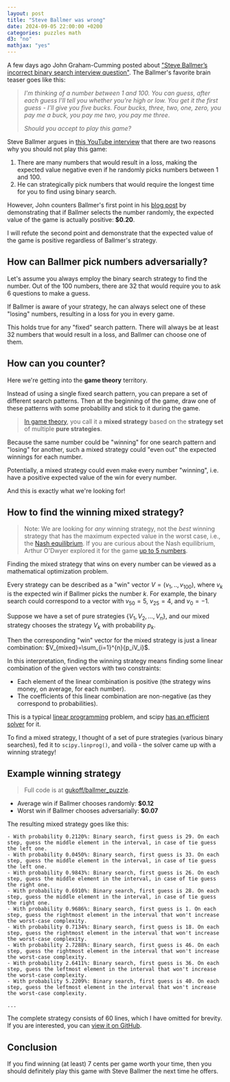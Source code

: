 ```yaml
---
layout: post
title: "Steve Ballmer was wrong"
date: 2024-09-05 22:00:00 +0200
categories: puzzles math
d3: "no"
mathjax: "yes"
---
```


A few days ago John Graham-Cumming posted about ["Steve Ballmer’s incorrect binary search interview question"](https://blog.jgc.org/2024/09/steve-ballmers-binary-search-interview.html). The Ballmer's favorite brain teaser goes like this:

>_I'm thinking of a number between 1 and 100. You can guess, after each guess I'll tell you whether you're high or low. You get it the first guess - I'll give you five bucks. Four bucks, three, two, one, zero, you pay me a buck, you pay me two, you pay me three_. 
> 
> _Should you accept to play this game?_

Steve Ballmer argues in [this YouTube interview](https://youtu.be/svCYbkS0Sjk?si=89kJu8Ukkr9QpkFX&t=34) that there are two reasons why you should not play this game:

1. There are many numbers that would result in a loss, making the expected value negative even if he randomly picks numbers between 1 and 100.
2. He can strategically pick numbers that would require the longest time for you to find using binary search.

However, John counters Ballmer's first point in his [blog post](https://blog.jgc.org/2024/09/steve-ballmers-binary-search-interview.html) by demonstrating that if Ballmer selects the number randomly, the expected value of the game is actually positive: **$0.20**.

I will refute the second point and demonstrate that the expected value of the game is positive regardless of Ballmer's strategy.

## How can Ballmer pick numbers adversarially?

Let's assume you always employ the binary search strategy to find the number. Out of the 100 numbers, there are 32 that would require you to ask 6 questions to make a guess.

If Ballmer is aware of your strategy, he can always select one of these "losing" numbers, resulting in a loss for you in every game.

This holds true for any "fixed" search pattern. There will always be at least 32 numbers that would result in a loss, and Ballmer can choose one of them.

## How can you counter?

Here we're getting into the **game theory** territory.

Instead of using a single fixed search pattern, you can prepare a set of different search patterns. Then at the beginning of the game, draw one of these patterns with some probability and stick to it during the game.

> [In game theory](https://en.wikipedia.org/wiki/Strategy_(game_theory)#Pure_and_mixed_strategies), you call it a **mixed strategy** based on the **strategy set** of multiple **pure strategies**.

Because the same number could be "winning" for one search pattern and "losing" for another, such a mixed strategy could "even out" the expected winnings for each number.

Potentially, a mixed strategy could even make every number "winning", i.e. have a positive expected value of the win for every number.

And this is exactly what we're looking for!

## How to find the winning mixed strategy?

> Note: We are looking for _any_ winning strategy, not the _best_ winning strategy that has the maximum expected value in the worst case, i.e., the [Nash equilibrium](https://en.wikipedia.org/wiki/Nash_equilibrium). If you are curious about the Nash equilibrium, Arthur O'Dwyer explored it for the game [up to 5 numbers](https://quuxplusone.github.io/blog/2024/09/04/the-game-is-flawed/).

Finding the mixed strategy that wins on every number can be viewed as a mathematical optimization problem.

Every strategy can be described as a "win" vector $V = (v_1, .., v_{100})$, where $v_k$ is the expected win if Ballmer picks the number $k$. For example, the binary search could correspond to a vector with $v_{50} = 5$, $v_{25} = 4$, and $v_{0} = -1$.

Suppose we have a set of pure strategies $\{V_1, V_2, ..., V_n\}$, and our mixed strategy chooses the strategy $V_k$ with probability $p_k$.

Then the corresponding "win" vector for the mixed strategy is just a linear combination: $V_{mixed}=\sum_{i=1}^{n}{p_iV_i}$.

In this interpretation, finding the winning strategy means finding some linear combination of the given vectors with two constraints:

- Each element of the linear combination is positive (the strategy wins money, on average, for each number).
- The coefficients of this linear combination are non-negative (as they correspond to probabilities).

This is a typical [linear programming](https://en.wikipedia.org/wiki/Linear_programming) problem, and scipy [has an efficient solver](https://docs.scipy.org/doc/scipy/reference/generated/scipy.optimize.linprog.html) for it.

To find a mixed strategy, I thought of a set of pure strategies (various binary searches), fed it to `scipy.linprog()`, and voilà - the solver came up with a winning strategy!

## Example winning strategy

> Full code is at [gukoff/ballmer_puzzle](https://github.com/gukoff/ballmer_puzzle#winning-strategy).

- Average win if Ballmer chooses randomly: **$0.12**
- Worst win if Ballmer chooses adversarially: **$0.07**

The resulting mixed strategy goes like this:

```
- With probability 0.2120%: Binary search, first guess is 29. On each step, guess the middle element in the interval, in case of tie guess the left one.
- With probability 0.0450%: Binary search, first guess is 33. On each step, guess the middle element in the interval, in case of tie guess the left one.
- With probability 0.9843%: Binary search, first guess is 26. On each step, guess the middle element in the interval, in case of tie guess the right one.
- With probability 0.6910%: Binary search, first guess is 28. On each step, guess the middle element in the interval, in case of tie guess the right one.
- With probability 0.9686%: Binary search, first guess is 1. On each step, guess the rightmost element in the interval that won't increase the worst-case complexity.
- With probability 0.7134%: Binary search, first guess is 18. On each step, guess the rightmost element in the interval that won't increase the worst-case complexity.
- With probability 2.7288%: Binary search, first guess is 46. On each step, guess the rightmost element in the interval that won't increase the worst-case complexity.
- With probability 2.6411%: Binary search, first guess is 36. On each step, guess the leftmost element in the interval that won't increase the worst-case complexity.
- With probability 5.2209%: Binary search, first guess is 40. On each step, guess the leftmost element in the interval that won't increase the worst-case complexity.

...
```

The complete strategy consists of 60 lines, which I have omitted for brevity. If you are interested, you can [view it on GitHub](https://github.com/gukoff/ballmer_puzzle?tab=readme-ov-file#winning-strategy).

## Conclusion

If you find winning (at least) 7 cents per game worth your time, then you should definitely play this game with Steve Ballmer the next time he offers.
